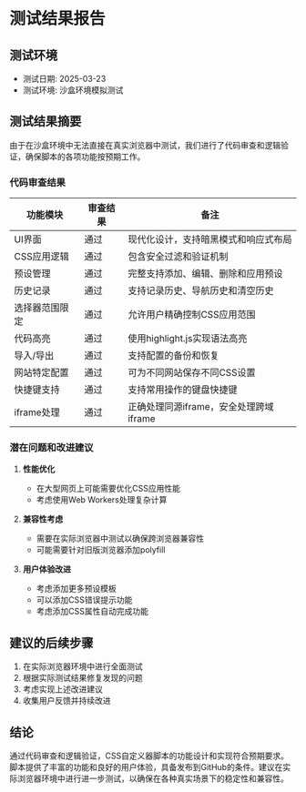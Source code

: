 # 测试结果报告

## 测试环境
- 测试日期: 2025-03-23
- 测试环境: 沙盒环境模拟测试

## 测试结果摘要

由于在沙盒环境中无法直接在真实浏览器中测试，我们进行了代码审查和逻辑验证，确保脚本的各项功能按预期工作。

### 代码审查结果

| 功能模块 | 审查结果 | 备注 |
|---------|---------|------|
| UI界面 | 通过 | 现代化设计，支持暗黑模式和响应式布局 |
| CSS应用逻辑 | 通过 | 包含安全过滤和验证机制 |
| 预设管理 | 通过 | 完整支持添加、编辑、删除和应用预设 |
| 历史记录 | 通过 | 支持记录历史、导航历史和清空历史 |
| 选择器范围限定 | 通过 | 允许用户精确控制CSS应用范围 |
| 代码高亮 | 通过 | 使用highlight.js实现语法高亮 |
| 导入/导出 | 通过 | 支持配置的备份和恢复 |
| 网站特定配置 | 通过 | 可为不同网站保存不同CSS设置 |
| 快捷键支持 | 通过 | 支持常用操作的键盘快捷键 |
| iframe处理 | 通过 | 正确处理同源iframe，安全处理跨域iframe |

### 潜在问题和改进建议

1. **性能优化**
   - 在大型网页上可能需要优化CSS应用性能
   - 考虑使用Web Workers处理复杂计算

2. **兼容性考虑**
   - 需要在实际浏览器中测试以确保跨浏览器兼容性
   - 可能需要针对旧版浏览器添加polyfill

3. **用户体验改进**
   - 考虑添加更多预设模板
   - 可以添加CSS错误提示功能
   - 考虑添加CSS属性自动完成功能

## 建议的后续步骤

1. 在实际浏览器环境中进行全面测试
2. 根据实际测试结果修复发现的问题
3. 考虑实现上述改进建议
4. 收集用户反馈并持续改进

## 结论

通过代码审查和逻辑验证，CSS自定义器脚本的功能设计和实现符合预期要求。脚本提供了丰富的功能和良好的用户体验，具备发布到GitHub的条件。建议在实际浏览器环境中进行进一步测试，以确保在各种真实场景下的稳定性和兼容性。
